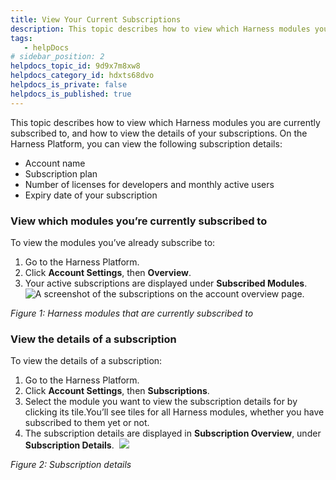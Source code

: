 ```yaml
---
title: View Your Current Subscriptions
description: This topic describes how to view which Harness modules you are currently subscribed to, and how to view the details of your subscriptions. On the Harness Platform, you can view the following subscrip…
tags: 
   - helpDocs
# sidebar_position: 2
helpdocs_topic_id: 9d9x7m8xw8
helpdocs_category_id: hdxts68dvo
helpdocs_is_private: false
helpdocs_is_published: true
---
```


This topic describes how to view which Harness modules you are currently subscribed to, and how to view the details of your subscriptions. On the Harness Platform, you can view the following subscription details:

* Account name
* Subscription plan
* Number of licenses for developers and monthly active users
* Expiry date of your subscription

### View which modules you’re currently subscribed to

To view the modules you’ve already subscribe to:

1. Go to the Harness Platform.
2. Click **Account Settings**, then **Overview**.
3. Your active subscriptions are displayed under **Subscribed Modules**.![A screenshot of the subscriptions on the account overview page.](https://files.helpdocs.io/kw8ldg1itf/articles/9d9x7m8xw8/1663860087377/screenshot-2022-09-22-at-16-19-52.png)

*Figure 1: Harness modules that are currently subscribed to*

### View the details of a subscription

To view the details of a subscription: 

1. Go to the Harness Platform.
2. Click **Account Settings**, then **Subscriptions**.
3. Select the module you want to view the subscription details for by clicking its tile.You’ll see tiles for all Harness modules, whether you have subscribed to them yet or not.
4. The subscription details are displayed in **Subscription Overview**, under **Subscription Details**.  ![](https://files.helpdocs.io/kw8ldg1itf/articles/9d9x7m8xw8/1663860144882/screenshot-2022-09-22-at-16-21-09.png)

*Figure 2: Subscription details*

